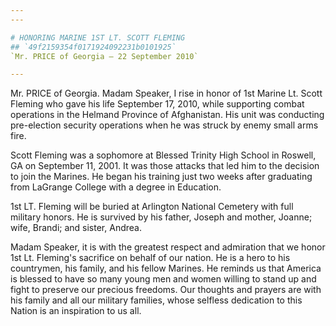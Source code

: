 ```yaml
---
---

# HONORING MARINE 1ST LT. SCOTT FLEMING
## `49f2159354f0171924092231b0101925`
`Mr. PRICE of Georgia — 22 September 2010`

---
```



Mr. PRICE of Georgia. Madam Speaker, I rise in honor of 1st Marine 
Lt. Scott Fleming who gave his life September 17, 2010, while 
supporting combat operations in the Helmand Province of Afghanistan. 
His unit was conducting pre-election security operations when he was 
struck by enemy small arms fire.

Scott Fleming was a sophomore at Blessed Trinity High School in 
Roswell, GA on September 11, 2001. It was those attacks that led him to 
the decision to join the Marines. He began his training just two weeks 
after graduating from LaGrange College with a degree in Education.

1st LT. Fleming will be buried at Arlington National Cemetery with 
full military honors. He is survived by his father, Joseph and mother, 
Joanne; wife, Brandi; and sister, Andrea.

Madam Speaker, it is with the greatest respect and admiration that we 
honor 1st Lt. Fleming's sacrifice on behalf of our nation. He is a hero 
to his countrymen, his family, and his fellow Marines. He reminds us 
that America is blessed to have so many young men and women willing to 
stand up and fight to preserve our precious freedoms. Our thoughts and 
prayers are with his family and all our military families, whose 
selfless dedication to this Nation is an inspiration to us all.
